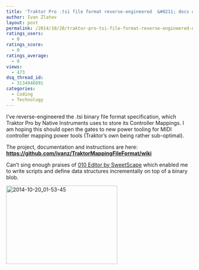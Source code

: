 ```yaml
---
title: 'Traktor Pro .tsi file format reverse-engineered  &#8211; docs on GitHub'
author: Ivan Zlatev
layout: post
permalink: /2014/10/20/traktor-pro-tsi-file-format-reverse-engineered-docs-on-github/
ratings_users:
  - 0
ratings_score:
  - 0
ratings_average:
  - 0
views:
  - 473
dsq_thread_id:
  - 3134946091
categories:
  - Coding
  - Technology
---
```

I&#8217;ve reverse-engineered the .tsi binary file format specification, which Traktor Pro by Native Instruments uses to store its Controller Mappings. I am hoping this should open the gates to new power tooling for MIDI controller mapping power tools (Traktor&#8217;s own being rather sub-optimal).

The project, documentation and instructions are here: **<https://github.com/ivanz/TraktorMappingFileFormat/wiki>**

Can&#8217;t sing enough praises of <a href="http://www.sweetscape.com/010editor/" target="_blank">010 Editor by SweetScape</a> which enabled me to write scripts and define data structures incrementally on top of a binary blob.

[<img class="aligncenter size-medium wp-image-1013" src="http://ivanz.com/wp-content/uploads/2014/10/2014-10-20_01-53-45-300x212.png" alt="2014-10-20_01-53-45" width="300" height="212" />][1]

 [1]: http://ivanz.com/wp-content/uploads/2014/10/2014-10-20_01-53-45.png